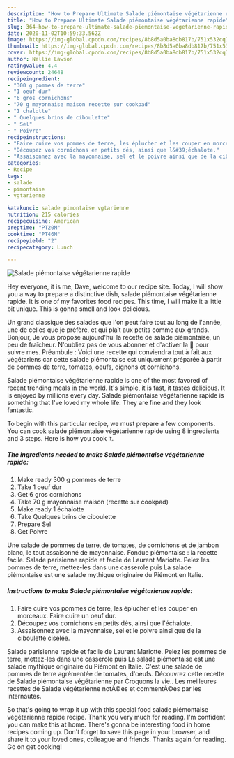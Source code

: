 ```yaml
---
description: "How to Prepare Ultimate Salade piémontaise végétarienne rapide"
title: "How to Prepare Ultimate Salade piémontaise végétarienne rapide"
slug: 364-how-to-prepare-ultimate-salade-piemontaise-vegetarienne-rapide
date: 2020-11-02T10:59:33.562Z
image: https://img-global.cpcdn.com/recipes/8b8d5a0ba8db817b/751x532cq70/salade-piemontaise-vegetarienne-rapide-photo-principale-de-la-recette.jpg
thumbnail: https://img-global.cpcdn.com/recipes/8b8d5a0ba8db817b/751x532cq70/salade-piemontaise-vegetarienne-rapide-photo-principale-de-la-recette.jpg
cover: https://img-global.cpcdn.com/recipes/8b8d5a0ba8db817b/751x532cq70/salade-piemontaise-vegetarienne-rapide-photo-principale-de-la-recette.jpg
author: Nellie Lawson
ratingvalue: 4.4
reviewcount: 24648
recipeingredient:
- "300 g pommes de terre"
- "1 oeuf dur"
- "6 gros cornichons"
- "70 g mayonnaise maison recette sur cookpad"
- "1 chalotte"
- " Quelques brins de ciboulette"
- " Sel"
- " Poivre"
recipeinstructions:
- "Faire cuire vos pommes de terre, les éplucher et les couper en morceaux. Faire cuire un oeuf dur."
- "Découpez vos cornichons en petits dés, ainsi que l&#39;échalote."
- "Assaisonnez avec la mayonnaise, sel et le poivre ainsi que de la ciboulette ciselée."
categories:
- Recipe
tags:
- salade
- pimontaise
- vgtarienne

katakunci: salade pimontaise vgtarienne 
nutrition: 215 calories
recipecuisine: American
preptime: "PT20M"
cooktime: "PT46M"
recipeyield: "2"
recipecategory: Lunch

---
```



![Salade piémontaise végétarienne rapide](https://img-global.cpcdn.com/recipes/8b8d5a0ba8db817b/751x532cq70/salade-piemontaise-vegetarienne-rapide-photo-principale-de-la-recette.jpg)

Hey everyone, it is me, Dave, welcome to our recipe site. Today, I will show you a way to prepare a distinctive dish, salade piémontaise végétarienne rapide. It is one of my favorites food recipes. This time, I will make it a little bit unique. This is gonna smell and look delicious.

Un grand classique des salades que l&#39;on peut faire tout au long de l&#39;année, une de celles que je préfère, et qui plaît aux petits comme aux grands. Bonjour, Je vous propose aujourd&#39;hui la recette de salade piémontaise, un peu de fraîcheur. N&#39;oubliez pas de vous abonner et d&#39;activer la 🔔 pour suivre mes. Préambule : Voici une recette qui conviendra tout à fait aux végétariens car cette salade piémontaise est uniquement préparée à partir de pommes de terre, tomates, oeufs, oignons et cornichons.

Salade piémontaise végétarienne rapide is one of the most favored of recent trending meals in the world. It's simple, it is fast, it tastes delicious. It is enjoyed by millions every day. Salade piémontaise végétarienne rapide is something that I've loved my whole life. They are fine and they look fantastic.


To begin with this particular recipe, we must prepare a few components. You can cook salade piémontaise végétarienne rapide using 8 ingredients and 3 steps. Here is how you cook it.

<!--inarticleads1-->

##### The ingredients needed to make Salade piémontaise végétarienne rapide:

1. Make ready 300 g pommes de terre
1. Take 1 oeuf dur
1. Get 6 gros cornichons
1. Take 70 g mayonnaise maison (recette sur cookpad)
1. Make ready 1 échalotte
1. Take  Quelques brins de ciboulette
1. Prepare  Sel
1. Get  Poivre


Une salade de pommes de terre, de tomates, de cornichons et de jambon blanc, le tout assaisonné de mayonnaise. Fondue piémontaise : la recette facile. Salade parisienne rapide et facile de Laurent Mariotte. Pelez les pommes de terre, mettez-les dans une casserole puis La salade piémontaise est une salade mythique originaire du Piémont en Italie. 

<!--inarticleads2-->

##### Instructions to make Salade piémontaise végétarienne rapide:

1. Faire cuire vos pommes de terre, les éplucher et les couper en morceaux. Faire cuire un oeuf dur.
1. Découpez vos cornichons en petits dés, ainsi que l&#39;échalote.
1. Assaisonnez avec la mayonnaise, sel et le poivre ainsi que de la ciboulette ciselée.


Salade parisienne rapide et facile de Laurent Mariotte. Pelez les pommes de terre, mettez-les dans une casserole puis La salade piémontaise est une salade mythique originaire du Piémont en Italie. C&#39;est une salade de pommes de terre agrémentée de tomates, d&#39;oeufs. Découvrez cette recette de Salade piémontaise végétarienne par Croquons la vie.. Les meilleures recettes de Salade végétarienne notÃ©es et commentÃ©es par les internautes. 

So that's going to wrap it up with this special food salade piémontaise végétarienne rapide recipe. Thank you very much for reading. I'm confident you can make this at home. There's gonna be interesting food in home recipes coming up. Don't forget to save this page in your browser, and share it to your loved ones, colleague and friends. Thanks again for reading. Go on get cooking!
